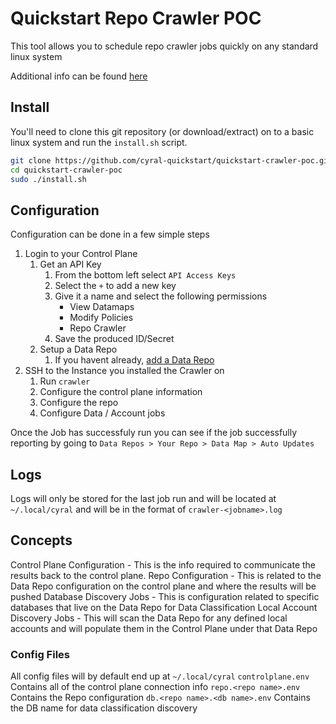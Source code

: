 # Quickstart Repo Crawler POC

This tool allows you to schedule repo crawler jobs quickly on any standard linux system

Additional info can be found [here](https://cyral.com/docs/v3.0/policy/repo-crawler/install/)

## Install

You'll need to clone this git repository (or download/extract) on to a basic linux system and run the `install.sh` script.

``` bash
git clone https://github.com/cyral-quickstart/quickstart-crawler-poc.git
cd quickstart-crawler-poc
sudo ./install.sh
```

## Configuration

Configuration can be done in a few simple steps

1) Login to your Control Plane
    1) Get an API Key
        1) From the bottom left select `API Access Keys`
        1) Select the `+` to add a new key
        1) Give it a name and select the following permissions
            * View Datamaps
            * Modify Policies
            * Repo Crawler
        1) Save the produced ID/Secret
    1) Setup a Data Repo
        1) If you havent already, [add a Data Repo](https://cyral.com/docs/manage-repositories/repo-track)
1) SSH to the Instance you installed the Crawler on
    1) Run `crawler`
    1) Configure the control plane information
    1) Configure the repo
    1) Configure Data / Account jobs

Once the Job has successfuly run you can see if the job successfully reporting by going to `Data Repos > Your Repo > Data Map > Auto Updates`

## Logs

Logs will only be stored for the last job run and will be located at `~/.local/cyral` and will be in the format of `crawler-<jobname>.log`

## Concepts

Control Plane Configuration - This is the info required to communicate the results back to the control plane.
Repo Configuration - This is related to the Data Repo configuration on the control plane and where the results will be pushed
Database Discovery Jobs - This is configuration related to specific databases that live on the Data Repo for Data Classification
Local Account Discovery Jobs - This will scan the Data Repo for any defined local accounts and will populate them in the Control Plane under that Data Repo

### Config Files

All config files will by default end up at `~/.local/cyral`
`controlplane.env` Contains all of the control plane connection info
`repo.<repo name>.env` Contains the Repo configuration
`db.<repo name>.<db name>.env` Contains the DB name for data classification discovery 